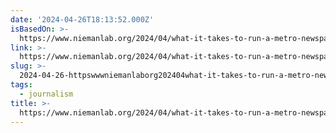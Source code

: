 ```yaml
---
date: '2024-04-26T18:13:52.000Z'
isBasedOn: >-
  https://www.niemanlab.org/2024/04/what-it-takes-to-run-a-metro-newspaper-in-the-digital-era-according-to-four-top-editors/
link: >-
  https://www.niemanlab.org/2024/04/what-it-takes-to-run-a-metro-newspaper-in-the-digital-era-according-to-four-top-editors/
slug: >-
  2024-04-26-httpswwwniemanlaborg202404what-it-takes-to-run-a-metro-newspaper-in-the-digital-era-according-to-four-top-editors
tags:
  - journalism
title: >-
  https://www.niemanlab.org/2024/04/what-it-takes-to-run-a-metro-newspaper-in-the-digital-era-according-to-four-top-editors/
---
```


